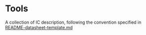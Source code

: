 # Tools

A collection of IC description, following the convention specified in [README-datasheet-template.md](../../README-datasheet-template.md)

